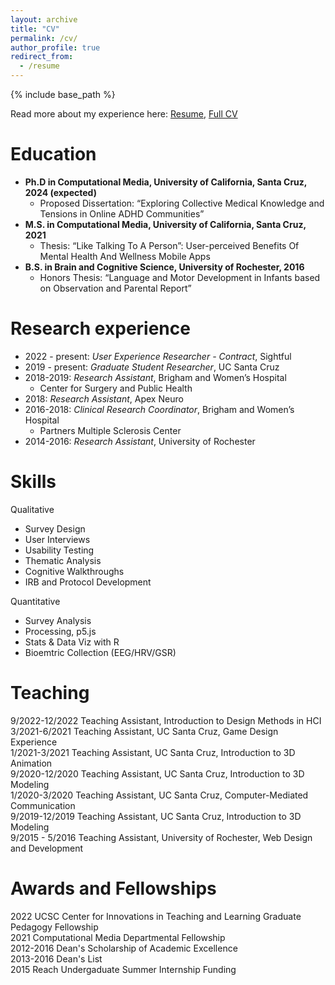 ```yaml
---
layout: archive
title: "CV"
permalink: /cv/
author_profile: true
redirect_from:
  - /resume
---
```


{% include base_path %}

Read more about my experience here: <a href="https://drive.google.com/file/d/16zLvKctehJvZacTqg7H17zGcpJegcKPz/view?usp=sharing">Resume</a>, <a href="https://docs.google.com/document/d/1fVXjq2zpsLfV2D0ZVPjSc5PEJuSGxBjOFSl-BDnDwGc/edit?usp=sharing">Full CV</a>

Education
======
* **Ph.D in Computational Media, University of California, Santa Cruz, 2024 (expected)**
  * Proposed Dissertation: “Exploring Collective Medical Knowledge and Tensions in Online ADHD Communities”
* **M.S. in Computational Media, University of California, Santa Cruz, 2021**
  * Thesis: “Like Talking To A Person”: User-perceived Benefits Of Mental Health And Wellness Mobile Apps
* **B.S. in Brain and Cognitive Science, University of Rochester, 2016**
  * Honors Thesis: “Language and Motor Development in Infants based on Observation and Parental Report” 

Research experience
======
* 2022 - present: *User Experience Researcher - Contract*, Sightful
* 2019 - present: *Graduate Student Researcher*, UC Santa Cruz
* 2018-2019: *Research Assistant*, Brigham and Women’s Hospital	
	* Center for Surgery and Public Health
* 2018: *Research Assistant*, Apex Neuro
* 2016-2018: *Clinical Research Coordinator*, Brigham and Women’s Hospital
	* Partners Multiple Sclerosis Center
* 2014-2016: *Research Assistant*, University of Rochester
  
Skills
======
Qualitative
* Survey Design
* User Interviews
* Usability Testing
* Thematic Analysis
* Cognitive Walkthroughs
 * IRB and Protocol Development

Quantitative
* Survey Analysis
* Processing, p5.js
* Stats & Data Viz with R
* Bioemtric Collection (EEG/HRV/GSR)

Teaching
======
9/2022-12/2022  Teaching Assistant, Introduction to Design Methods in HCI<br>
3/2021-6/2021   Teaching Assistant, UC Santa Cruz, Game Design Experience<br>
1/2021-3/2021   Teaching Assistant, UC Santa Cruz, Introduction to 3D Animation<br>
9/2020-12/2020  Teaching Assistant, UC Santa Cruz, Introduction to 3D Modeling<br>
1/2020-3/2020   Teaching Assistant, UC Santa Cruz, Computer-Mediated Communication<br>
9/2019-12/2019  Teaching Assistant, UC Santa Cruz, Introduction to 3D Modeling<br>
9/2015 - 5/2016 Teaching Assistant, University of Rochester, Web Design and Development

Awards and Fellowships
======
2022            UCSC Center for Innovations in Teaching and Learning Graduate Pedagogy Fellowship<br>
2021            Computational Media Departmental Fellowship<br>
2012-2016       Dean's Scholarship of Academic Excellence<br>
2013-2016       Dean's List<br>
2015            Reach Undergaduate Summer Internship Funding <br>
  
